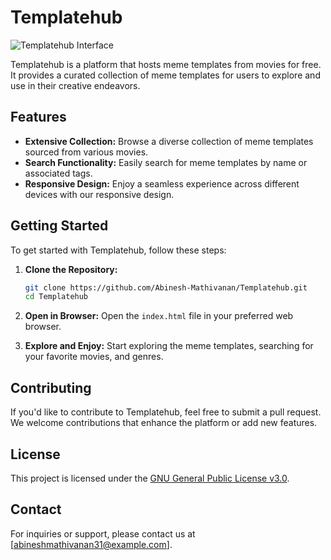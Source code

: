 # Templatehub

![Templatehub Interface](<img width="960" alt="th" src="https://github.com/Abinesh-Mathivanan/Templatehub/assets/113496287/9488ebb5-f649-4e8f-8a65-3338cff034e7">
)

Templatehub is a platform that hosts meme templates from movies for free. It provides a curated collection of meme templates for users to explore and use in their creative endeavors.

## Features

- **Extensive Collection:** Browse a diverse collection of meme templates sourced from various movies.
- **Search Functionality:** Easily search for meme templates by name or associated tags.
- **Responsive Design:** Enjoy a seamless experience across different devices with our responsive design.

## Getting Started

To get started with Templatehub, follow these steps:

1. **Clone the Repository:**
   ```bash
   git clone https://github.com/Abinesh-Mathivanan/Templatehub.git
   cd Templatehub
   ```

2. **Open in Browser:**
   Open the `index.html` file in your preferred web browser.

3. **Explore and Enjoy:**
   Start exploring the meme templates, searching for your favorite movies, and genres.

## Contributing

If you'd like to contribute to Templatehub, feel free to submit a pull request. We welcome contributions that enhance the platform or add new features.

## License

This project is licensed under the [GNU General Public License v3.0](LICENSE).

## Contact

For inquiries or support, please contact us at [abineshmathivanan31@example.com].
